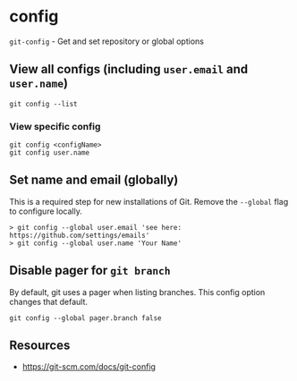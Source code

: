 # config

`git-config` - Get and set repository or global options

## View all configs (including `user.email` and `user.name`)
```
git config --list
```

### View specific config
```
git config <configName>
git config user.name
```

## Set name and email (globally)
This is a required step for new installations of Git. Remove the `--global` flag to configure locally.

```
> git config --global user.email 'see here: https://github.com/settings/emails'
> git config --global user.name 'Your Name'
```

## Disable pager for `git branch`
By default, git uses a pager when listing branches. This config option changes that default.

```
git config --global pager.branch false
```

## Resources
- https://git-scm.com/docs/git-config
